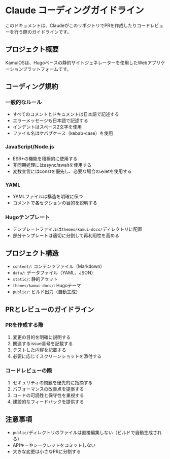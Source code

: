 # Claude コーディングガイドライン

このドキュメントは、ClaudeがこのリポジトリでPRを作成したりコードレビューを行う際のガイドラインです。

## プロジェクト概要

KamuiOSは、Hugoベースの静的サイトジェネレーターを使用したWebアプリケーションプラットフォームです。

## コーディング規約

### 一般的なルール

- すべてのコメントとドキュメントは日本語で記述する
- エラーメッセージも日本語で記述する
- インデントはスペース2文字を使用
- ファイル名はケバブケース（kebab-case）を使用

### JavaScript/Node.js

- ES6+の機能を積極的に使用する
- 非同期処理にはasync/awaitを使用する
- 変数宣言にはconstを優先し、必要な場合のみletを使用する

### YAML

- YAMLファイルは構造を明確に保つ
- コメントで各セクションの目的を説明する

### Hugoテンプレート

- テンプレートファイルは`themes/kamui-docs/`ディレクトリに配置
- 部分テンプレートは適切に分割して再利用性を高める

## プロジェクト構造

- `content/`: コンテンツファイル（Markdown）
- `data/`: データファイル（YAML、JSON）
- `static/`: 静的アセット
- `themes/kamui-docs/`: Hugoテーマ
- `public/`: ビルド出力（自動生成）

## PRとレビューのガイドライン

### PRを作成する際

1. 変更の目的を明確に説明する
2. 関連するissue番号を記載する
3. テストした内容を記載する
4. 必要に応じてスクリーンショットを添付する

### コードレビューの際

1. セキュリティの問題を優先的に指摘する
2. パフォーマンスの改善点を提案する
3. コードの可読性と保守性を重視する
4. 建設的なフィードバックを提供する

## 注意事項

- `public/`ディレクトリのファイルは直接編集しない（ビルドで自動生成される）
- APIキーやシークレットをコミットしない
- 大きな変更は小さなPRに分割する
